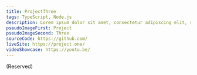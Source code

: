 ```yaml
---
title: ProjectThree
tags: TypeScript, Node.js
description: Lorem ipsum dolor sit amet, consectetur adipiscing elit, sed do eiusmod tempor incididunt ut labore et dolore magna aliqua. Ut enim ad minim veniam, quis nostrud exercitation ullamco laboris nisi ut aliquip ex ea commodo consequat.
pseudoImageFirst: Project
pseudoImageSecond: Three
sourceCode: https://github.com/
liveSite: https://project.one/
videoShowcase: https://youtu.be/
---
```


(Reserved)
